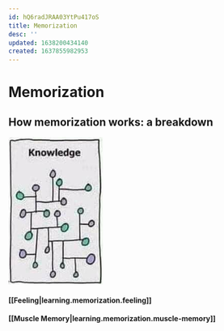 ```yaml
---
id: hQ6radJRAA03YtPu417oS
title: Memorization
desc: ''
updated: 1638200434140
created: 1637855982953
---
```

# Memorization

## How memorization works: a breakdown

![](/assets/images/knowledge.png)

#### [[Feeling|learning.memorization.feeling]]

#### [[Muscle Memory|learning.memorization.muscle-memory]]